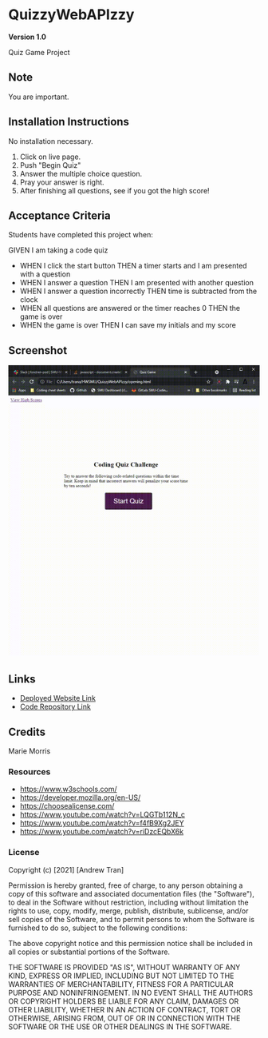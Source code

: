 # QuizzyWebAPIzzy

**Version 1.0**

Quiz Game Project


## Note 
You are important.

## Installation Instructions
No installation necessary. 
1) Click on live page.
2) Push "Begin Quiz"
3) Answer the multiple choice question.
4) Pray your answer is right.
4) After finishing all questions, see if you got the high score!



## Acceptance Criteria
Students have completed this project when:

GIVEN I am taking a code quiz
* WHEN I click the start button
THEN a timer starts and I am presented with a question
* WHEN I answer a question
THEN I am presented with another question
* WHEN I answer a question incorrectly
THEN time is subtracted from the clock
* WHEN all questions are answered or the timer reaches 0
THEN the game is over
* WHEN the game is over
THEN I can save my initials and my score




## Screenshot
![Quiz Demo](Assets\quizvideo.gif)


## Links
* [Deployed Website Link](https://andrewt11.github.io/QuizzyWebAPIzzy/)
* [Code Repository Link](https://github.com/AndrewT11/QuizzyWebAPIzzy)

## Credits
Marie Morris

### Resources

* https://www.w3schools.com/
* https://developer.mozilla.org/en-US/
* https://choosealicense.com/
* https://www.youtube.com/watch?v=LQGTb112N_c
* https://www.youtube.com/watch?v=f4fB9Xg2JEY
* https://www.youtube.com/watch?v=riDzcEQbX6k



### License
Copyright (c) [2021] [Andrew Tran]

Permission is hereby granted, free of charge, to any person obtaining a copy
of this software and associated documentation files (the "Software"), to deal
in the Software without restriction, including without limitation the rights
to use, copy, modify, merge, publish, distribute, sublicense, and/or sell
copies of the Software, and to permit persons to whom the Software is
furnished to do so, subject to the following conditions:

The above copyright notice and this permission notice shall be included in all
copies or substantial portions of the Software.

THE SOFTWARE IS PROVIDED "AS IS", WITHOUT WARRANTY OF ANY KIND, EXPRESS OR
IMPLIED, INCLUDING BUT NOT LIMITED TO THE WARRANTIES OF MERCHANTABILITY,
FITNESS FOR A PARTICULAR PURPOSE AND NONINFRINGEMENT. IN NO EVENT SHALL THE
AUTHORS OR COPYRIGHT HOLDERS BE LIABLE FOR ANY CLAIM, DAMAGES OR OTHER
LIABILITY, WHETHER IN AN ACTION OF CONTRACT, TORT OR OTHERWISE, ARISING FROM,
OUT OF OR IN CONNECTION WITH THE SOFTWARE OR THE USE OR OTHER DEALINGS IN THE
SOFTWARE.

